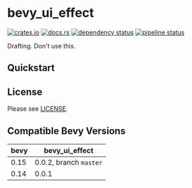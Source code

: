 bevy_ui_effect
===============

[![crates.io](https://img.shields.io/crates/v/bevy_ui_effect)](https://crates.io/crates/bevy_ui_effect)
[![docs.rs](https://docs.rs/bevy_ui_effect/badge.svg)](https://docs.rs/bevy_ui_effect)
[![dependency status](https://deps.rs/repo/gitlab/kimtinh/bevy-ui-effect/status.svg)](https://deps.rs/repo/gitlab/kimtinh/bevy-ui-effect)
[![pipeline status](https://gitlab.com/kimtinh/bevy-ui-effect/badges/master/pipeline.svg)](https://gitlab.com/kimtinh/bevy-ui-effect/-/commits/master)

Drafting. Don't use this.

Quickstart
----------


License
-------

Please see [LICENSE](./LICENSE).


Compatible Bevy Versions
------------------------

| bevy | bevy_ui_effect         |
|------|------------------------|
| 0.15 | 0.0.2, branch `master` |
| 0.14 | 0.0.1                  |

